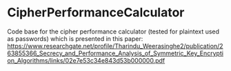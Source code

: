 # CipherPerformanceCalculator

Code base for the cipher performance calculator (tested for plaintext used as passwords) which is presented in this paper: https://www.researchgate.net/profile/Tharindu_Weerasinghe2/publication/263855366_Secrecy_and_Performance_Analysis_of_Symmetric_Key_Encryption_Algorithms/links/02e7e53c34e843d53b000000.pdf

